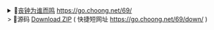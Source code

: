 <details>
    <summary>        
🔗<a href="https://taoste.github.io/69/" title="丧钟为谁而鸣 | 好记的短网址 ( https://go.choong.net/69/ ) ">丧钟为谁而鸣</a> 
      <a href="https://go.choong.net/69/" title="丧钟为谁而鸣 | 好记的短网址 ( https://go.choong.net/69/ ) ">https://go.choong.net/69/</a> <br>
> 🔗源码 <a href="https://github.com/taoste/69/archive/master.zip" title="丧钟为谁而鸣 | 好记的短网址 ( https://go.choong.net/69/ ) ">Download ZIP</a> 
       ( 快捷短网址 <a href="https://go.choong.net/69/down/" title="丧钟为谁而鸣 | 好记的短网址 ( https://go.choong.net/69/down/ ) ">https://go.choong.net/69/down/</a> )
   </summary>  
   中国人民是伟大的——用全球7%的耕地养活了全球50%的公务员，并承受全球70%的官员腐败 ☹<br>
</details>

